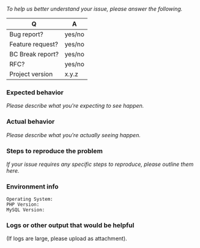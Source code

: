 *To help us better understand your issue, please answer the following.*

| Q                | A
| ---------------- | -----
| Bug report?      | yes/no
| Feature request? | yes/no
| BC Break report? | yes/no
| RFC?             | yes/no
| Project version  | x.y.z

### Expected behavior

*Please describe what you're expecting to see happen.*

### Actual behavior

*Please describe what you're actually seeing happen.*

### Steps to reproduce the problem

*If your issue requires any specific steps to reproduce, please outline them here.*

### Environment info

    Operating System:
    PHP Version:
    MySQL Version:

### Logs or other output that would be helpful

(If logs are large, please upload as attachment).
